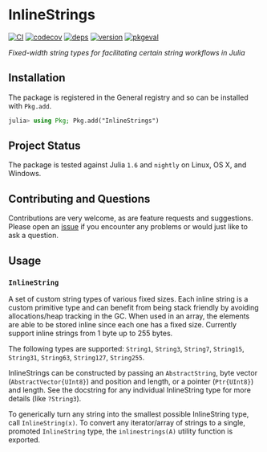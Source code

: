 
# InlineStrings

[![CI](https://github.com/JuliaData/InlineStrings.jl/workflows/CI/badge.svg)](https://github.com/JuliaData/InlineStrings.jl/actions?query=workflow%3ACI)
[![codecov](https://codecov.io/gh/JuliaData/InlineStrings.jl/branch/master/graph/badge.svg)](https://codecov.io/gh/JuliaData/InlineStrings.jl)
[![deps](https://juliahub.com/docs/InlineStrings/deps.svg)](https://juliahub.com/ui/Packages/InlineStrings/muGbw?t=2)
[![version](https://juliahub.com/docs/InlineStrings/version.svg)](https://juliahub.com/ui/Packages/InlineStrings/muGbw)
[![pkgeval](https://juliahub.com/docs/InlineStrings/pkgeval.svg)](https://juliahub.com/ui/Packages/InlineStrings/muGbw)

*Fixed-width string types for facilitating certain string workflows in Julia*

## Installation

The package is registered in the General registry and so can be installed with `Pkg.add`.

```julia
julia> using Pkg; Pkg.add("InlineStrings")
```

## Project Status

The package is tested against Julia `1.6` and `nightly` on Linux, OS X, and Windows.

## Contributing and Questions

Contributions are very welcome, as are feature requests and suggestions. Please open an
[issue][issues-url] if you encounter any problems or would just like to ask a question.

[codecov-img]: https://codecov.io/gh/JuliaData/InlineStrings.jl/branch/master/graph/badge.svg
[codecov-url]: https://codecov.io/gh/JuliaData/InlineStrings.jl

[issues-url]: https://github.com/JuliaData/InlineStrings.jl/issues

## Usage

### `InlineString`

A set of custom string types of various fixed sizes. Each inline string is a
custom primitive type and can benefit from being stack friendly by avoiding
allocations/heap tracking in the GC. When used in an array, the elements are
able to be stored inline since each one has a fixed size. Currently support
inline strings from 1 byte up to 255 bytes.

The following types are supported: `String1`, `String3`, `String7`, `String15`,
`String31`, `String63`, `String127`, `String255`.

InlineStrings can be constructed by passing an `AbstractString`, byte vector
(`AbstractVector{UInt8}`) and position and length, or a pointer (`Ptr{UInt8}`)
and length. See the docstring for any individual InlineString type for more details
(like `?String3`).

To generically turn any string into the smallest possible InlineString type,
call `InlineString(x)`. To convert any iterator/array of strings to a single,
promoted `InlineString` type, the `inlinestrings(A)` utility function is exported.
